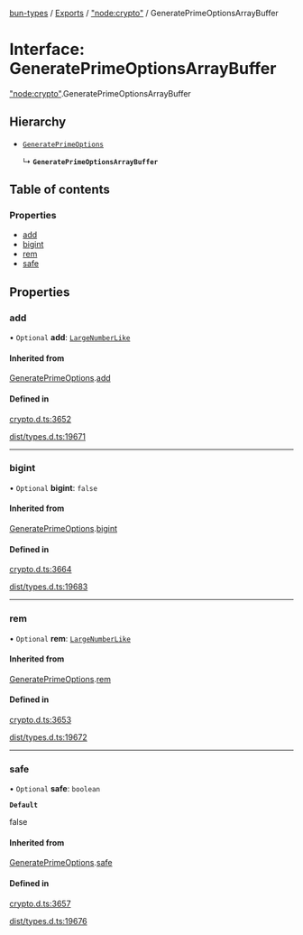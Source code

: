 [bun-types](https://github.com/oven-sh/bun-types/blob/master/api-docs/README.md) / [Exports](https://github.com/oven-sh/bun-types/blob/master/api-docs/modules.md) / ["node:crypto"](https://github.com/oven-sh/bun-types/blob/master/api-docs/modules/node_crypto_.md) / GeneratePrimeOptionsArrayBuffer

# Interface: GeneratePrimeOptionsArrayBuffer

["node:crypto"](https://github.com/oven-sh/bun-types/blob/master/api-docs/modules/node_crypto_.md).GeneratePrimeOptionsArrayBuffer

## Hierarchy

- [`GeneratePrimeOptions`](https://github.com/oven-sh/bun-types/blob/master/api-docs/interfaces/crypto_.GeneratePrimeOptions.md)

  ↳ **`GeneratePrimeOptionsArrayBuffer`**

## Table of contents

### Properties

- [add](https://github.com/oven-sh/bun-types/blob/master/api-docs/interfaces/node_crypto_.GeneratePrimeOptionsArrayBuffer.md#add)
- [bigint](https://github.com/oven-sh/bun-types/blob/master/api-docs/interfaces/node_crypto_.GeneratePrimeOptionsArrayBuffer.md#bigint)
- [rem](https://github.com/oven-sh/bun-types/blob/master/api-docs/interfaces/node_crypto_.GeneratePrimeOptionsArrayBuffer.md#rem)
- [safe](https://github.com/oven-sh/bun-types/blob/master/api-docs/interfaces/node_crypto_.GeneratePrimeOptionsArrayBuffer.md#safe)

## Properties

### add

• `Optional` **add**: [`LargeNumberLike`](https://github.com/oven-sh/bun-types/blob/master/api-docs/modules/crypto_.md#largenumberlike)

#### Inherited from

[GeneratePrimeOptions](https://github.com/oven-sh/bun-types/blob/master/api-docs/interfaces/crypto_.GeneratePrimeOptions.md).[add](https://github.com/oven-sh/bun-types/blob/master/api-docs/interfaces/crypto_.GeneratePrimeOptions.md#add)

#### Defined in

[crypto.d.ts:3652](https://github.com/valgaze/bun-types/blob/6f8dbf8/crypto.d.ts#L3652)

[dist/types.d.ts:19671](https://github.com/valgaze/bun-types/blob/6f8dbf8/dist/types.d.ts#L19671)

___

### bigint

• `Optional` **bigint**: ``false``

#### Inherited from

[GeneratePrimeOptions](https://github.com/oven-sh/bun-types/blob/master/api-docs/interfaces/crypto_.GeneratePrimeOptions.md).[bigint](https://github.com/oven-sh/bun-types/blob/master/api-docs/interfaces/crypto_.GeneratePrimeOptions.md#bigint)

#### Defined in

[crypto.d.ts:3664](https://github.com/valgaze/bun-types/blob/6f8dbf8/crypto.d.ts#L3664)

[dist/types.d.ts:19683](https://github.com/valgaze/bun-types/blob/6f8dbf8/dist/types.d.ts#L19683)

___

### rem

• `Optional` **rem**: [`LargeNumberLike`](https://github.com/oven-sh/bun-types/blob/master/api-docs/modules/crypto_.md#largenumberlike)

#### Inherited from

[GeneratePrimeOptions](https://github.com/oven-sh/bun-types/blob/master/api-docs/interfaces/crypto_.GeneratePrimeOptions.md).[rem](https://github.com/oven-sh/bun-types/blob/master/api-docs/interfaces/crypto_.GeneratePrimeOptions.md#rem)

#### Defined in

[crypto.d.ts:3653](https://github.com/valgaze/bun-types/blob/6f8dbf8/crypto.d.ts#L3653)

[dist/types.d.ts:19672](https://github.com/valgaze/bun-types/blob/6f8dbf8/dist/types.d.ts#L19672)

___

### safe

• `Optional` **safe**: `boolean`

**`Default`**

false

#### Inherited from

[GeneratePrimeOptions](https://github.com/oven-sh/bun-types/blob/master/api-docs/interfaces/crypto_.GeneratePrimeOptions.md).[safe](https://github.com/oven-sh/bun-types/blob/master/api-docs/interfaces/crypto_.GeneratePrimeOptions.md#safe)

#### Defined in

[crypto.d.ts:3657](https://github.com/valgaze/bun-types/blob/6f8dbf8/crypto.d.ts#L3657)

[dist/types.d.ts:19676](https://github.com/valgaze/bun-types/blob/6f8dbf8/dist/types.d.ts#L19676)
